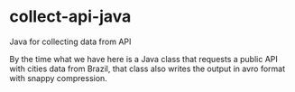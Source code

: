 # collect-api-java
Java for collecting data from API 

By the time what we have here is a Java class that requests a public API with cities data from Brazil, that class also writes the output in avro format with snappy compression. 
